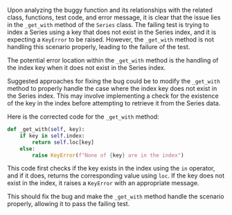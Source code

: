 Upon analyzing the buggy function and its relationships with the related class, functions, test code, and error message, it is clear that the issue lies in the `_get_with` method of the `Series` class. The failing test is trying to index a Series using a key that does not exist in the Series index, and it is expecting a `KeyError` to be raised. However, the `_get_with` method is not handling this scenario properly, leading to the failure of the test.

The potential error location within the `_get_with` method is the handling of the index key when it does not exist in the Series index.

Suggested approaches for fixing the bug could be to modify the `_get_with` method to properly handle the case where the index key does not exist in the Series index. This may involve implementing a check for the existence of the key in the index before attempting to retrieve it from the Series data.

Here is the corrected code for the `_get_with` method:

```python
def _get_with(self, key):
    if key in self.index:
        return self.loc[key]
    else:
        raise KeyError(f"None of {key} are in the index")
```

This code first checks if the key exists in the index using the `in` operator, and if it does, returns the corresponding value using `loc`. If the key does not exist in the index, it raises a `KeyError` with an appropriate message.

This should fix the bug and make the `_get_with` method handle the scenario properly, allowing it to pass the failing test.